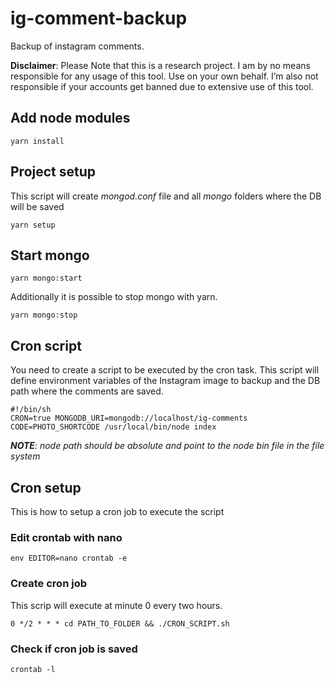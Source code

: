 # ig-comment-backup
Backup of instagram comments.

**Disclaimer**: Please Note that this is a research project. I am by no means responsible for any usage of this tool. Use on your own behalf. I’m also not responsible if your accounts get banned due to extensive use of this tool.

## Add node modules
```
yarn install
```

## Project setup
This script will create *mongod.conf* file and all *mongo* folders where the DB will be saved
```
yarn setup
```

## Start mongo
```
yarn mongo:start
```

Additionally it is possible to stop mongo with yarn.
```
yarn mongo:stop
```

## Cron script
You need to create a script to be executed by the cron task. This script will define environment variables of the Instagram image to backup and the DB path where the comments are saved.
```
#!/bin/sh
CRON=true MONGODB_URI=mongodb://localhost/ig-comments CODE=PHOTO_SHORTCODE /usr/local/bin/node index
```
*__NOTE__: node path should be absolute and point to the node bin file in the file system*

## Cron setup
This is how to setup a cron job to execute the script

### Edit crontab with nano
```
env EDITOR=nano crontab -e
```

### Create cron job
This scrip will execute at minute 0 every two hours.

```
0 */2 * * * cd PATH_TO_FOLDER && ./CRON_SCRIPT.sh
```

### Check if cron job is saved
```
crontab -l
```